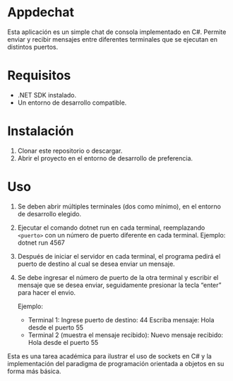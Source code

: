# Appdechat
Esta aplicación es un simple chat de consola implementado en C#. Permite enviar y recibir mensajes entre diferentes terminales que se ejecutan en distintos puertos.
# Requisitos
- .NET SDK instalado.
- Un entorno de desarrollo compatible.
# Instalación
1. Clonar este repositorio o descargar.
2. Abrir el proyecto en el entorno de desarrollo de preferencia.
# Uso
1. Se deben abrir múltiples terminales (dos como mínimo), en el entorno de desarrollo elegido.
2. Ejecutar el comando dotnet run <puerto> en cada terminal, reemplazando `<puerto>` con un número de puerto diferente en cada terminal.
    Ejemplo:
    dotnet run 4567
3. Después de iniciar el servidor en cada terminal, el programa pedirá el puerto de destino al cual  se desea enviar un mensaje.
4. Se debe ingresar el número de puerto de la otra terminal y escribir el mensaje que se desea enviar, seguidamente presionar la tecla “enter” para hacer el envio.

    Ejemplo:
    - Terminal 1:
        Ingrese puerto de destino: 44
        Escriba mensaje: Hola desde el puerto 55
    - Terminal 2 (muestra el mensaje recibido):
        Nuevo mensaje recibido: Hola desde el puerto 55
   
Esta es una tarea académica para ilustrar el uso de sockets en C# y la implementación del paradigma de programación orientada a objetos en su forma más básica. 
